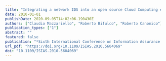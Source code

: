 ```yaml
---
title: "Integrating a network IDS into an open source Cloud Computing environment"
date: 2010-01-01
publishDate: 2020-09-05T14:02:06.190430Z
authors: ["Claudio Mazzariello", "Roberto Bifulco", "Roberto Canonico"]
publication_types: ["1"]
abstract: ""
featured: false
publication: "*Sixth International Conference on Information Assurance and Security, IAS 2010, Atlanta, GA, USA, August 23-25, 2010*"
url_pdf: "https://doi.org/10.1109/ISIAS.2010.5604069"
doi: "10.1109/ISIAS.2010.5604069"
---
```


